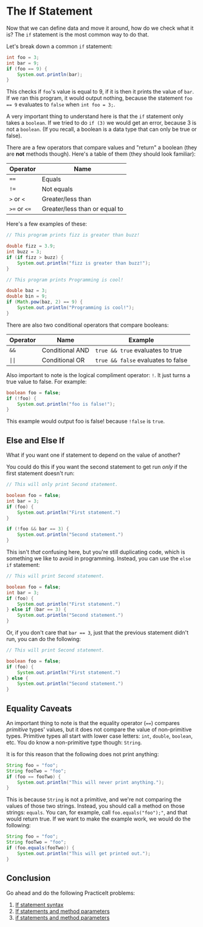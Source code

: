 # The If Statement
Now that we can define data and move it around, how do we check what it is? The `if` statement is the most common way to do that.

Let's break down a common `if` statement:
```java
int foo = 3;
int bar = 9;
if (foo == 9) {
	System.out.println(bar);
}
```

This checks if `foo`'s value is equal to 9, if it is then it prints the value of `bar`. If we ran this program, it would output nothing, because the statement `foo == 9` evaluates to `false` when `int foo = 3;`.

A very important thing to understand here is that the `if` statement only takes a `boolean`. If we tried to do `if (3)` we would get an error, because 3 is not a `boolean`. (If you recall, a boolean is a data type that can only be true or false).

There are a few operators that compare values and "return" a boolean (they are **not** methods though). Here's a table of them (they should look familiar):

| Operator | Name |
| -------- | ---- |
| `==` | Equals |
| `!=` | Not equals |
| `>` or `<` | Greater/less than |
| `>=` or `<=` | Greater/less than or equal to |

Here's a few examples of these:

```java
// This program prints fizz is greater than buzz!

double fizz = 3.9;
int buzz = 3;
if (if fizz > buzz) {
	System.out.println("fizz is greater than buzz!");
}
```

```java
// This program prints Programming is cool!

double baz = 3;
double bin = 9;
if (Math.pow(baz, 2) == 9) {
	System.out.println("Programming is cool!");
}
```

There are also two conditional operators that compare booleans:

| Operator | Name | Example |
| -------- | ---- | ------- |
| `&&` | Conditional AND | `true && true` evaluates to true |
| `\|\|` | Conditional OR | `true && false` evaluates to false |

Also important to note is the logical compliment operator: `!`. It just turns a true value to false. For example:

```java
boolean foo = false;
if (!foo) {
	System.out.println("foo is false!");
}
```

This example would output foo is false! because `!false` is `true`.

## Else and Else If
What if you want one if statement to depend on the value of another?

You could do this if you want the second statement to get run _only_ if the first statement doesn't run:

```java
// This will only print Second statement.

boolean foo = false;
int bar = 3;
if (foo) {
	System.out.println("First statement.")
}

if (!foo && bar == 3) {
	System.out.println("Second statement.")
}
```

This isn't _that_ confusing here, but you're still duplicating code, which is something we like to avoid in programming. Instead, you can use the `else if` statement:

```java
// This will print Second statement.

boolean foo = false;
int bar = 3;
if (foo) {
	System.out.println("First statement.")
} else if (bar == 3) {
	System.out.println("Second statement.")
}
```

Or, if you don't care that `bar == 3`, just that the previous statement didn't run, you can do the following:

```java
// This will print Second statement.

boolean foo = false;
if (foo) {
	System.out.println("First statement.")
} else {
	System.out.println("Second statement.")
}
```

## Equality Caveats
An important thing to note is that the equality operator (`==`) compares _primitive_ types' values, but it does not compare the value of non-primitive types. Primitive types all start with lower case letters: `int`, `double`, `boolean`, etc. You do know a non-primitive type though: `String`.

It is for this reason that the following does not print anything:

```java
String foo = "foo";
String fooTwo = "foo";
if (foo == fooTwo) {
	System.out.println("This will never print anything.");
}
```

This is because `String` is not a primitive, and we're not comparing the values of those two strings. Instead, you should call a method on those strings: `equals`. You can, for example, call `foo.equals("foo");"`, and that would return true. If we want to make the example work, we would do the following:

```java
String foo = "foo";
String fooTwo = "foo";
if (foo.equals(fooTwo)) {
	System.out.println("This will get printed out.");
}
```

## Conclusion
Go ahead and do the  following PracticeIt problems:
 1. [If statement syntax](https://practiceit.cs.washington.edu/problem/view/bjp4/chapter4/s3%2DifStatementSyntax)
 2. [If statements and method parameters](https://practiceit.cs.washington.edu/problem/view/bjp4/chapter4/s6%2DifElseMystery2)
 3. [if statements and method parameters](https://practiceit.cs.washington.edu/problem/view/bjp4/chapter4/s6%2DifElseMystery2)

